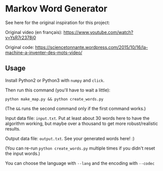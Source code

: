 # Markov Word Generator

See here for the original inspiration for this project:

Original video (en français): https://www.youtube.com/watch?v=YsR7r2378j0

Original code: https://sciencetonnante.wordpress.com/2015/10/16/la-machine-a-inventer-des-mots-video/

## Usage

Install Python2 or Python3 with `numpy` and `click`.

Then run this command (you'll have to wait a little):

`python make_map.py && python create_words.py`

(The `&&` runs the second command only if the first command works.)

Input data file: `input.txt`. Put at least about 30 words here to have the algorithm working, but maybe over a thousand to get more robust/realistic results.

Output data file: `output.txt`. See your generated words here! :)

(You can re-run `python create_words.py` multiple times if you didn't reset the input words.)

You can choose the language with ``--lang`` and the encoding with
``--codec``
